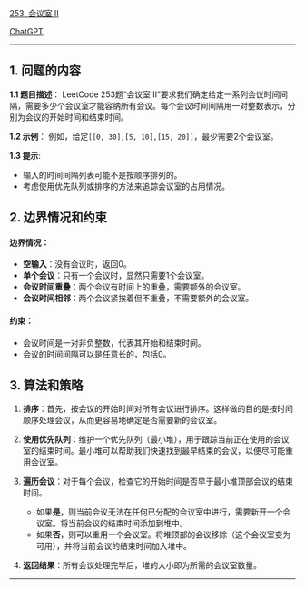 [253. 会议室 II](https://leetcode.cn/problems/meeting-rooms-ii)

[ChatGPT](https://chat.openai.com/share/4339542c-5549-49fb-9459-306deea0f169)

---

## 1. 问题的内容
**1.1 题目描述**：
LeetCode 253题“会议室 II”要求我们确定给定一系列会议时间间隔，需要多少个会议室才能容纳所有会议。每个会议时间间隔用一对整数表示，分别为会议的开始时间和结束时间。

**1.2 示例**：
例如，给定`[[0, 30],[5, 10],[15, 20]]`，最少需要2个会议室。

**1.3 提示**:
- 输入的时间间隔列表可能不是按顺序排列的。
- 考虑使用优先队列或排序的方法来追踪会议室的占用情况。

## 2. 边界情况和约束
#### 边界情况：
- **空输入**：没有会议时，返回0。
- **单个会议**：只有一个会议时，显然只需要1个会议室。
- **会议时间重叠**：两个会议有时间上的重叠，需要额外的会议室。
- **会议时间相邻**：两个会议紧挨着但不重叠，不需要额外的会议室。

#### 约束：
- 会议时间是一对非负整数，代表其开始和结束时间。
- 会议的时间间隔可以是任意长的，包括0。

## 3. 算法和策略
1. **排序**：首先，按会议的开始时间对所有会议进行排序。这样做的目的是按时间顺序处理会议，从而更容易地确定是否需要新的会议室。

2. **使用优先队列**：维护一个优先队列（最小堆），用于跟踪当前正在使用的会议室的结束时间。最小堆可以帮助我们快速找到最早结束的会议，以便尽可能重用会议室。

3. **遍历会议**：对于每个会议，检查它的开始时间是否早于最小堆顶部会议的结束时间。
   - 如果**是**，则当前会议无法在任何已分配的会议室中进行，需要新开一个会议室。将当前会议的结束时间添加到堆中。
   - 如果**否**，则可以重用一个会议室。将堆顶部的会议移除（这个会议室变为可用），并将当前会议的结束时间加入堆中。

4. **返回结果**：所有会议处理完毕后，堆的大小即为所需的会议室数量。

---